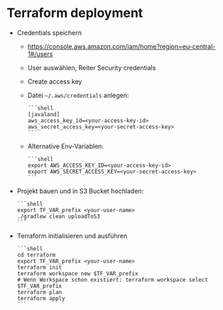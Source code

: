 # Terraform deployment

* Credentials speichern
  * https://console.aws.amazon.com/iam/home?region=eu-central-1#/users
  * User auswählen, Reiter Security credentials
  * Create access key
  * Datei `~/.aws/credentials` anlegen:

        ```shell
        [javaland]
        aws_access_key_id=<your-access-key-id>
        aws_secret_access_key=<your-secret-access-key>
        ```
  * Alternative Env-Variablen:

        ```shell
        export AWS_ACCESS_KEY_ID=<your-access-key-id>
        export AWS_SECRET_ACCESS_KEY=<your-secret-access-key>
        ```
* Projekt bauen und in S3 Bucket hochladen:

      ```shell
      export TF_VAR_prefix <your-user-name>
      ./gradlew clean uploadToS3
      ```
* Terraform initialisieren und ausführen
     
      ```shell
      cd terraform
      export TF_VAR_prefix <your-user-name>
      terraform init
      terraform workspace new $TF_VAR_prefix
      # Wenn Workspace schon existiert: terraform workspace select $TF_VAR_prefix
      terraform plan
      terraform apply
      ```

